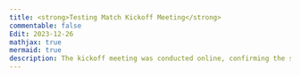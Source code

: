 ```yaml
---
title: <strong>Testing Match Kickoff Meeting</strong>
commentable: false
Edit: 2023-12-26
mathjax: true
mermaid: true
description: The kickoff meeting was conducted online, confirming the subsequent arrangements and time plan for the test match. You can contact the person under <strong>"Join the Competition"</strong> section to get more real-time information.
---
```

